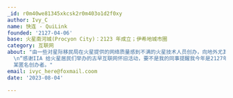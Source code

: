 ```yaml
---
_id: r0m40we81345xkcsk2r0m403o1d2f0xy
author: Ivy_C
name: 快连 - QuiLink
founded: '2127-04-06'
base: 火星南河城(Procyon City)：2123 年成立；伊希地城市圈
category: 互联网
about: "由一些对星际移民局在火星提供的网络质量感到不满的火星技术人员创办，向地外尤其是居民提供稳定、实惠 、高速的网络服务。同时也搭建了一条以安全性闻名的火星-地球虚拟专用网络服务。\n
  \n“感谢IIA 给火星居民们举办的古早互联网怀旧活动，要不是我的同事提醒我今年是2127年不是1987年，我可能现在还蒙在鼓里。”————来自QuiLink
  某匿名创办者。"
email: ivyc_here@foxmail.coom
date: '2023-08-04'

---
```


